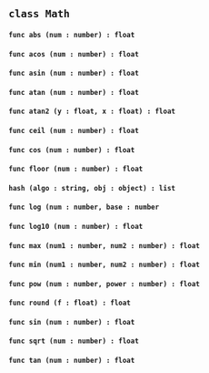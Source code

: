 ## ```class Math```


#### ```func abs (num : number) : float```

#### ```func acos (num : number) : float```

#### ```func asin (num : number) : float```

#### ```func atan (num : number) : float```

#### ```func atan2 (y : float, x : float) : float```

#### ```func ceil (num : number) : float```

#### ```func cos (num : number) : float```

#### ```func floor (num : number) : float```

#### ```hash (algo : string, obj : object) : list```

#### ```func log (num : number, base : number```

#### ```func log10 (num : number) : float```

#### ```func max (num1 : number, num2 : number) : float```

#### ```func min (num1 : number, num2 : number) : float```

#### ```func pow (num : number, power : number) : float```

#### ```func round (f : float) : float```

#### ```func sin (num : number) : float```

#### ```func sqrt (num : number) : float```

#### ```func tan (num : number) : float```

